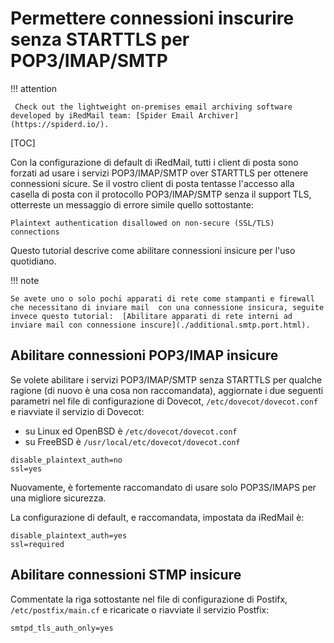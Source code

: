 # Permettere connessioni inscurire senza STARTTLS per POP3/IMAP/SMTP

!!! attention

	 Check out the lightweight on-premises email archiving software developed by iRedMail team: [Spider Email Archiver](https://spiderd.io/).

[TOC]

Con la configurazione di default di iRedMail, tutti i client di posta sono forzati ad usare i servizi POP3/IMAP/SMTP over STARTTLS per ottenere connessioni sicure. Se il vostro client di posta tentasse l'accesso alla casella di posta con il protocollo POP3/IMAP/SMTP senza il support TLS, otterreste un messaggio di errore simile quello sottostante:

```
Plaintext authentication disallowed on non-secure (SSL/TLS) connections
```

Questo tutorial descrive come abilitare connessioni insicure per l'uso quotidiano.

!!! note

    Se avete uno o solo pochi apparati di rete come stampanti e firewall che necessitano di inviare mail  con una connessione insicura, seguite invece questo tutorial:  [Abilitare apparati di rete interni ad inviare mail con connessione inscure](./additional.smtp.port.html).

## Abilitare connessioni POP3/IMAP insicure

Se volete abilitare i servizi POP3/IMAP/SMTP senza STARTTLS per qualche ragione (di nuovo è una cosa non raccomandata), aggiornate i due seguenti parametri nel file di configurazione di Dovecot, `/etc/dovecot/dovecot.conf` e riavviate il servizio di Dovecot:

* su Linux ed OpenBSD è `/etc/dovecot/dovecot.conf`
* su FreeBSD è  `/usr/local/etc/dovecot/dovecot.conf`

```
disable_plaintext_auth=no
ssl=yes
```

Nuovamente, è fortemente raccomandato di usare solo POP3S/IMAPS per una migliore sicurezza.

La configurazione di default, e raccomandata, impostata da iRedMail è:

```
disable_plaintext_auth=yes
ssl=required
```

## Abilitare connessioni STMP insicure

Commentate la riga sottostante nel file di configurazione di Postifx, `/etc/postfix/main.cf` e ricaricate o riavviate il servizio Postfix:

```
smtpd_tls_auth_only=yes
```

